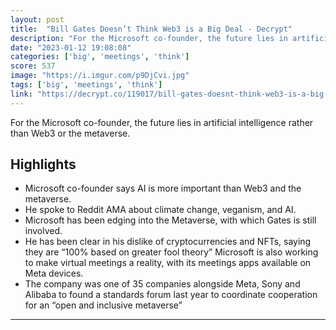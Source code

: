 ```yaml
---
layout: post
title:  "Bill Gates Doesn’t Think Web3 is a Big Deal - Decrypt"
description: "For the Microsoft co-founder, the future lies in artificial intelligence rather than Web3 or the metaverse."
date: "2023-01-12 19:08:08"
categories: ['big', 'meetings', 'think']
score: 537
image: "https://i.imgur.com/p9DjCvi.jpg"
tags: ['big', 'meetings', 'think']
link: "https://decrypt.co/119017/bill-gates-doesnt-think-web3-is-a-big-deal"
---
```


For the Microsoft co-founder, the future lies in artificial intelligence rather than Web3 or the metaverse.

## Highlights

- Microsoft co-founder says AI is more important than Web3 and the metaverse.
- He spoke to Reddit AMA about climate change, veganism, and AI.
- Microsoft has been edging into the Metaverse, with which Gates is still involved.
- He has been clear in his dislike of cryptocurrencies and NFTs, saying they are “100% based on greater fool theory” Microsoft is also working to make virtual meetings a reality, with its meetings apps available on Meta devices.
- The company was one of 35 companies alongside Meta, Sony and Alibaba to found a standards forum last year to coordinate cooperation for an “open and inclusive metaverse”

---
